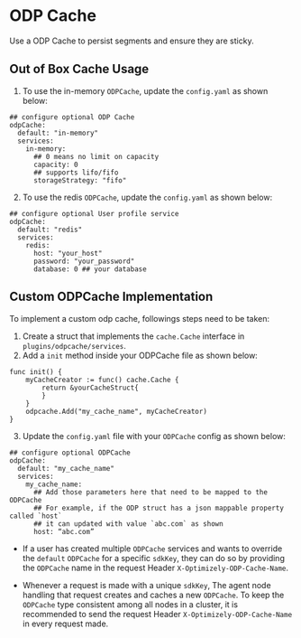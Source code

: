 # ODP Cache
Use a ODP Cache to persist segments and ensure they are sticky. 

## Out of Box Cache Usage

1. To use the in-memory `ODPCache`, update the `config.yaml` as shown below:
```
## configure optional ODP Cache
odpCache:
  default: "in-memory"
  services:
    in-memory: 
      ## 0 means no limit on capacity
      capacity: 0
      ## supports lifo/fifo
      storageStrategy: "fifo"
```

2. To use the redis `ODPCache`, update the `config.yaml` as shown below:
```
## configure optional User profile service
odpCache:
  default: "redis"
  services:
    redis: 
      host: "your_host"
      password: "your_password"
      database: 0 ## your database
```

## Custom ODPCache Implementation

To implement a custom odp cache, followings steps need to be taken:
1. Create a struct that implements the `cache.Cache` interface in `plugins/odpcache/services`.
2. Add a `init` method inside your ODPCache file as shown below:
```
func init() {
	myCacheCreator := func() cache.Cache {
		return &yourCacheStruct{
		}
	}
	odpcache.Add("my_cache_name", myCacheCreator)
}
```
3. Update the `config.yaml` file with your `ODPCache` config as shown below:

```
## configure optional ODPCache
odpCache:
  default: "my_cache_name"
  services:
    my_cache_name: 
      ## Add those parameters here that need to be mapped to the ODPCache
      ## For example, if the ODP struct has a json mappable property called `host`
      ## it can updated with value `abc.com` as shown
      host: “abc.com”
```
- If a user has created multiple `ODPCache` services and wants to override the `default` `ODPCache` for a specific `sdkKey`, they can do so by providing the `ODPCache` name in the request Header `X-Optimizely-ODP-Cache-Name`.

- Whenever a request is made with a unique `sdkKey`, The agent node handling that request creates and caches a new `ODPCache`. To keep the `ODPCache` type consistent among all nodes in a cluster, it is recommended to send the request Header `X-Optimizely-ODP-Cache-Name` in every request made.
